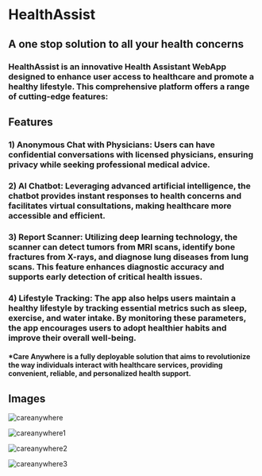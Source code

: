 # HealthAssist
## A one stop solution to all your health concerns
### HealthAssist is an innovative Health Assistant WebApp designed to enhance user access to healthcare and promote a healthy lifestyle. This comprehensive platform offers a range of cutting-edge features:

## Features
### 1) Anonymous Chat with Physicians: Users can have confidential conversations with licensed physicians, ensuring privacy while seeking professional medical advice.

### 2) AI Chatbot: Leveraging advanced artificial intelligence, the chatbot provides instant responses to health concerns and facilitates virtual consultations, making healthcare more accessible and efficient.

### 3) Report Scanner: Utilizing deep learning technology, the scanner can detect tumors from MRI scans, identify bone fractures from X-rays, and diagnose lung diseases from lung scans. This feature enhances diagnostic accuracy and supports early detection of critical health issues.

### 4) Lifestyle Tracking: The app also helps users maintain a healthy lifestyle by tracking essential metrics such as sleep, exercise, and water intake. By monitoring these parameters, the app encourages users to adopt healthier habits and improve their overall well-being.

#### *Care Anywhere is a fully deployable solution that aims to revolutionize the way individuals interact with healthcare services, providing convenient, reliable, and personalized health support.

## Images
![careanywhere](https://github.com/hiteshkukreja100/HealthAssist/assets/117500378/12380719-f573-464d-ba26-0b1816f14e7c)

![careanywhere1](https://github.com/hiteshkukreja100/HealthAssist/assets/117500378/7ea05973-05f9-414b-911d-448d61f000ea)

![careanywhere2](https://github.com/hiteshkukreja100/HealthAssist/assets/117500378/b5931450-0000-4aa4-85b2-925f90ecde3f)

![careanywhere3](https://github.com/hiteshkukreja100/HealthAssist/assets/117500378/411371d3-9a5b-4aba-afd9-72441c49a5ff)

